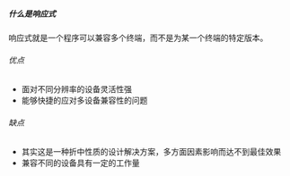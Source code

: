 ##### 什么是响应式

响应式就是一个程序可以兼容多个终端，而不是为某一个终端的特定版本。

###### 优点
- 面对不同分辨率的设备灵活性强
- 能够快捷的应对多设备兼容性的问题

###### 缺点
- 其实这是一种折中性质的设计解决方案，多方面因素影响而达不到最佳效果
- 兼容不同的设备具有一定的工作量
